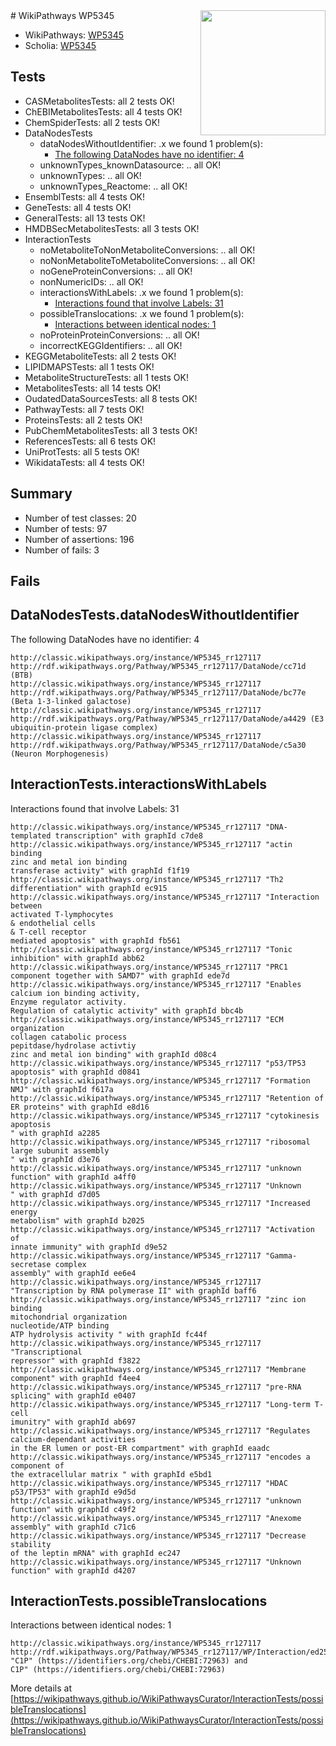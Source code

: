 <img style="float: right; width: 200px" src="https://upload.wikimedia.org/wikipedia/commons/thumb/8/83/Wplogo_with_text_500.png/640px-Wplogo_with_text_500.png" />
# WikiPathways WP5345

* WikiPathways: [WP5345](https://wikipathways.org/pathways/WP5345)
* Scholia: [WP5345](https://scholia.toolforge.org/wikipathways/WP5345)
## Tests
* CASMetabolitesTests: all 2 tests OK!
* ChEBIMetabolitesTests: all 4 tests OK!
* ChemSpiderTests: all 2 tests OK!
* DataNodesTests
    * dataNodesWithoutIdentifier: .x we found 1 problem(s):
        * [The following DataNodes have no identifier: 4](#d2d32fa3)
    * unknownTypes_knownDatasource: .. all OK!
    * unknownTypes: .. all OK!
    * unknownTypes_Reactome: .. all OK!
* EnsemblTests: all 4 tests OK!
* GeneTests: all 4 tests OK!
* GeneralTests: all 13 tests OK!
* HMDBSecMetabolitesTests: all 3 tests OK!
* InteractionTests
    * noMetaboliteToNonMetaboliteConversions: .. all OK!
    * noNonMetaboliteToMetaboliteConversions: .. all OK!
    * noGeneProteinConversions: .. all OK!
    * nonNumericIDs: .. all OK!
    * interactionsWithLabels: .x we found 1 problem(s):
        * [Interactions found that involve Labels: 31](#fe97a8f7)
    * possibleTranslocations: .x we found 1 problem(s):
        * [Interactions between identical nodes: 1](#1c118206)
    * noProteinProteinConversions: .. all OK!
    * incorrectKEGGIdentifiers: .. all OK!
* KEGGMetaboliteTests: all 2 tests OK!
* LIPIDMAPSTests: all 1 tests OK!
* MetaboliteStructureTests: all 1 tests OK!
* MetabolitesTests: all 14 tests OK!
* OudatedDataSourcesTests: all 8 tests OK!
* PathwayTests: all 7 tests OK!
* ProteinsTests: all 2 tests OK!
* PubChemMetabolitesTests: all 3 tests OK!
* ReferencesTests: all 6 tests OK!
* UniProtTests: all 5 tests OK!
* WikidataTests: all 4 tests OK!


## Summary

* Number of test classes: 20
* Number of tests: 97
* Number of assertions: 196
* Number of fails: 3

## Fails

<a name="d2d32fa3" />

## DataNodesTests.dataNodesWithoutIdentifier

The following DataNodes have no identifier: 4
```
http://classic.wikipathways.org/instance/WP5345_rr127117 http://rdf.wikipathways.org/Pathway/WP5345_rr127117/DataNode/cc71d (BTB)
http://classic.wikipathways.org/instance/WP5345_rr127117 http://rdf.wikipathways.org/Pathway/WP5345_rr127117/DataNode/bc77e (Beta 1-3-linked galactose)
http://classic.wikipathways.org/instance/WP5345_rr127117 http://rdf.wikipathways.org/Pathway/WP5345_rr127117/DataNode/a4429 (E3 ubiquitin-protein ligase complex)
http://classic.wikipathways.org/instance/WP5345_rr127117 http://rdf.wikipathways.org/Pathway/WP5345_rr127117/DataNode/c5a30 (Neuron Morphogenesis)
```

<a name="fe97a8f7" />

## InteractionTests.interactionsWithLabels

Interactions found that involve Labels: 31
```
http://classic.wikipathways.org/instance/WP5345_rr127117 "DNA-templated transcription" with graphId c7de8
http://classic.wikipathways.org/instance/WP5345_rr127117 "actin binding
zinc and metal ion binding
transferase activity" with graphId f1f19
http://classic.wikipathways.org/instance/WP5345_rr127117 "Th2 differentiation" with graphId ec915
http://classic.wikipathways.org/instance/WP5345_rr127117 "Interaction between
activated T-lymphocytes
& endothelial cells 
& T-cell receptor 
mediated apoptosis" with graphId fb561
http://classic.wikipathways.org/instance/WP5345_rr127117 "Tonic inhibition" with graphId abb62
http://classic.wikipathways.org/instance/WP5345_rr127117 "PRC1 component together with SAMD7" with graphId ede7d
http://classic.wikipathways.org/instance/WP5345_rr127117 "Enables calcium ion binding activity, 
Enzyme regulator activity.
Regulation of catalytic activity" with graphId bbc4b
http://classic.wikipathways.org/instance/WP5345_rr127117 "ECM organization
collagen catabolic process
pepitdase/hydrolase activtiy
zinc and metal ion binding" with graphId d08c4
http://classic.wikipathways.org/instance/WP5345_rr127117 "p53/TP53 apoptosis" with graphId d0841
http://classic.wikipathways.org/instance/WP5345_rr127117 "Formation NMJ" with graphId f617a
http://classic.wikipathways.org/instance/WP5345_rr127117 "Retention of ER proteins" with graphId e8d16
http://classic.wikipathways.org/instance/WP5345_rr127117 "cytokinesis
apoptosis
" with graphId a2285
http://classic.wikipathways.org/instance/WP5345_rr127117 "ribosomal large subunit assembly 
" with graphId d3e76
http://classic.wikipathways.org/instance/WP5345_rr127117 "unknown function" with graphId a4ff0
http://classic.wikipathways.org/instance/WP5345_rr127117 "Unknown
" with graphId d7d05
http://classic.wikipathways.org/instance/WP5345_rr127117 "Increased energy
metabolism" with graphId b2025
http://classic.wikipathways.org/instance/WP5345_rr127117 "Activation of
innate immunity" with graphId d9e52
http://classic.wikipathways.org/instance/WP5345_rr127117 "Gamma-secretase complex 
assembly" with graphId ee6e4
http://classic.wikipathways.org/instance/WP5345_rr127117 "Transcription by RNA polymerase II" with graphId baff6
http://classic.wikipathways.org/instance/WP5345_rr127117 "zinc ion binding
mitochondrial organization
nucleotide/ATP binding
ATP hydrolysis activity " with graphId fc44f
http://classic.wikipathways.org/instance/WP5345_rr127117 "Transcriptional 
repressor" with graphId f3822
http://classic.wikipathways.org/instance/WP5345_rr127117 "Membrane component" with graphId f4ee4
http://classic.wikipathways.org/instance/WP5345_rr127117 "pre-RNA splicing" with graphId e0407
http://classic.wikipathways.org/instance/WP5345_rr127117 "Long-term T-cell
imunitry" with graphId ab697
http://classic.wikipathways.org/instance/WP5345_rr127117 "Regulates calcium-dependant activities 
in the ER lumen or post-ER compartment" with graphId eaadc
http://classic.wikipathways.org/instance/WP5345_rr127117 "encodes a component of 
the extracellular matrix " with graphId e5bd1
http://classic.wikipathways.org/instance/WP5345_rr127117 "HDAC p53/TP53" with graphId e9d5d
http://classic.wikipathways.org/instance/WP5345_rr127117 "unknown function" with graphId c49f2
http://classic.wikipathways.org/instance/WP5345_rr127117 "Anexome assembly" with graphId c71c6
http://classic.wikipathways.org/instance/WP5345_rr127117 "Decrease stability
of the leptin mRNA" with graphId ec247
http://classic.wikipathways.org/instance/WP5345_rr127117 "Unknown function" with graphId d4207
```

<a name="1c118206" />

## InteractionTests.possibleTranslocations

Interactions between identical nodes: 1
```
http://classic.wikipathways.org/instance/WP5345_rr127117 http://rdf.wikipathways.org/Pathway/WP5345_rr127117/WP/Interaction/ed25c "C1P" (https://identifiers.org/chebi/CHEBI:72963) and 
C1P" (https://identifiers.org/chebi/CHEBI:72963)
```

More details at [https://wikipathways.github.io/WikiPathwaysCurator/InteractionTests/possibleTranslocations](https://wikipathways.github.io/WikiPathwaysCurator/InteractionTests/possibleTranslocations)

